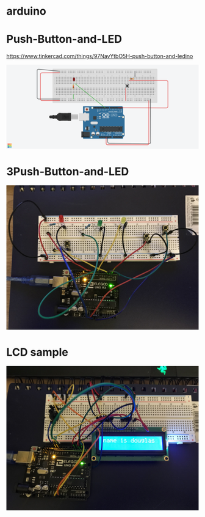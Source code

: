 # arduino



# Push-Button-and-LED

https://www.tinkercad.com/things/97NavYtbO5H-push-button-and-ledino

![push-button-and-led.ino](https://github.com/douglasdeodato/arduino/blob/master/sample-images/push-button-and-led.ino.png)


# 3Push-Button-and-LED
![push-button-and-led.ino](https://github.com/douglasdeodato/arduino/blob/master/sample-images/3pushbutton.jpg)

# LCD sample
![push-button-and-led.ino](https://github.com/douglasdeodato/arduino/blob/master/sample-images/lcd.jpg)
